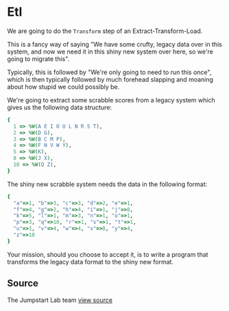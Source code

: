 # Etl

We are going to do the `Transform` step of an Extract-Transform-Load.

This is a fancy way of saying "We have some crufty, legacy data over in this
system, and now we need it in this shiny new system over here, so we're going
to migrate this".

Typically, this is followed by "We're only going to need to run this once",
which is then typically followed by much forehead slapping and moaning about
how stupid we could possibly be.

We're going to extract some scrabble scores from a legacy system which gives
us the following data structure:

```ruby
{
  1 => %W(A E I O U L N R S T),
  2 => %W(D G),
  3 => %W(B C M P),
  4 => %W(F H V W Y),
  5 => %W(K),
  8 => %W(J X),
  10 => %W(Q Z),
}
```

The shiny new scrabble system needs the data in the following format:

```ruby
{
  "a"=>1, "b"=>3, "c"=>3, "d"=>2, "e"=>1,
  "f"=>4, "g"=>2, "h"=>4, "i"=>1, "j"=>8,
  "k"=>5, "l"=>1, "m"=>3, "n"=>1, "o"=>1,
  "p"=>3, "q"=>10, "r"=>1, "s"=>1, "t"=>1,
  "u"=>1, "v"=>4, "w"=>4, "x"=>8, "y"=>4,
  "z"=>10
}
```

Your mission, should you choose to accept it, is to write a program that
transforms the legacy data format to the shiny new format.


## Source

The Jumpstart Lab team [view source](http://jumpstartlab.com)
